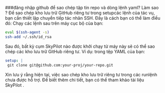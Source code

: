 ###đăng nhập github để sao chép tập tin repo và dòng lệnh yaml? Làm sao ?
Để sao chép kho lưu trữ GitHub riêng tư trong setupcác lệnh của tác vụ, bạn cần thiết lập chuyển tiếp tác nhân SSH. Đây là cách bạn có thể làm điều đó:
Chạy các lệnh sau trên máy cục bộ của bạn:
```bash
eval $(ssh-agent -s)
ssh-add ~/.ssh/id_rsa
```

Sau đó, bất kỳ cụm SkyPilot nào được khởi chạy từ máy này sẽ có thể sao chép các kho lưu trữ GitHub riêng tư. Ví dụ: trong tệp YAML của bạn:

```yaml
setup: |
 git clone git@github.com:your-proj/your-repo.git
``` 
Xin lưu ý rằng hiện tại, việc sao chép kho lưu trữ riêng tư trong các runlệnh chưa được hỗ trợ.
Để biết thêm chi tiết, bạn có thể tham khảo tài liệu SkyPilot .